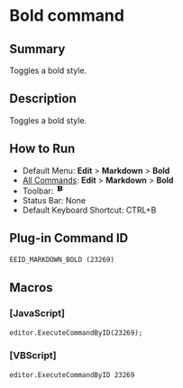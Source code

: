 # Bold command

## Summary

Toggles a bold style.

## Description

Toggles a bold style.

## How to Run

- Default Menu: **Edit** \> **Markdown** \> **Bold**
- [All Commands](../tools/all_commands): **Edit** \> **Markdown** \> **Bold**
- Toolbar: ![](../../images/bold.png)
- Status Bar: None
- Default Keyboard Shortcut: CTRL+B

## Plug-in Command ID

```
EEID_MARKDOWN_BOLD (23269)
```

## Macros

### \[JavaScript\]

```
editor.ExecuteCommandByID(23269);
```

### \[VBScript\]

```
editor.ExecuteCommandByID 23269
```

